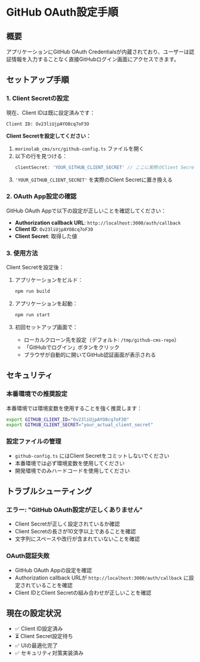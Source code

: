# GitHub OAuth設定手順

## 概要

アプリケーションにGitHub OAuth Credentialsが内蔵されており、ユーザーは認証情報を入力することなく直接GitHubログイン画面にアクセスできます。

## セットアップ手順

### 1. Client Secretの設定

現在、Client IDは既に設定済みです：
```
Client ID: Ov23liUjpAYO8cq7oF3O
```

**Client Secretを設定してください：**

1. `morinolab_cms/src/github-config.ts` ファイルを開く
2. 以下の行を見つける：
   ```typescript
   clientSecret: 'YOUR_GITHUB_CLIENT_SECRET' // ここに実際のClient Secretを設定
   ```
3. `'YOUR_GITHUB_CLIENT_SECRET'` を実際のClient Secretに置き換える

### 2. OAuth App設定の確認

GitHub OAuth Appで以下の設定が正しいことを確認してください：

- **Authorization callback URL**: `http://localhost:3000/auth/callback`
- **Client ID**: `Ov23liUjpAYO8cq7oF3O`
- **Client Secret**: 取得した値

### 3. 使用方法

Client Secretを設定後：

1. アプリケーションをビルド：
   ```bash
   npm run build
   ```

2. アプリケーションを起動：
   ```bash
   npm run start
   ```

3. 初回セットアップ画面で：
   - ローカルクローン先を設定（デフォルト: `/tmp/github-cms-repo`）
   - 「GitHubでログイン」ボタンをクリック
   - ブラウザが自動的に開いてGitHub認証画面が表示される

## セキュリティ

### 本番環境での推奨設定

本番環境では環境変数を使用することを強く推奨します：

```bash
export GITHUB_CLIENT_ID="Ov23liUjpAYO8cq7oF3O"
export GITHUB_CLIENT_SECRET="your_actual_client_secret"
```

### 設定ファイルの管理

- `github-config.ts` にはClient Secretをコミットしないでください
- 本番環境では必ず環境変数を使用してください
- 開発環境でのみハードコードを使用してください

## トラブルシューティング

### エラー: "GitHub OAuth設定が正しくありません"

- Client Secretが正しく設定されているか確認
- Client Secretの長さが10文字以上であることを確認
- 文字列にスペースや改行が含まれていないことを確認

### OAuth認証失敗

- GitHub OAuth Appの設定を確認
- Authorization callback URLが `http://localhost:3000/auth/callback` に設定されていることを確認
- Client IDとClient Secretの組み合わせが正しいことを確認

## 現在の設定状況

- ✅ Client ID設定済み
- ⏳ Client Secret設定待ち
- ✅ UIの最適化完了
- ✅ セキュリティ対策実装済み 